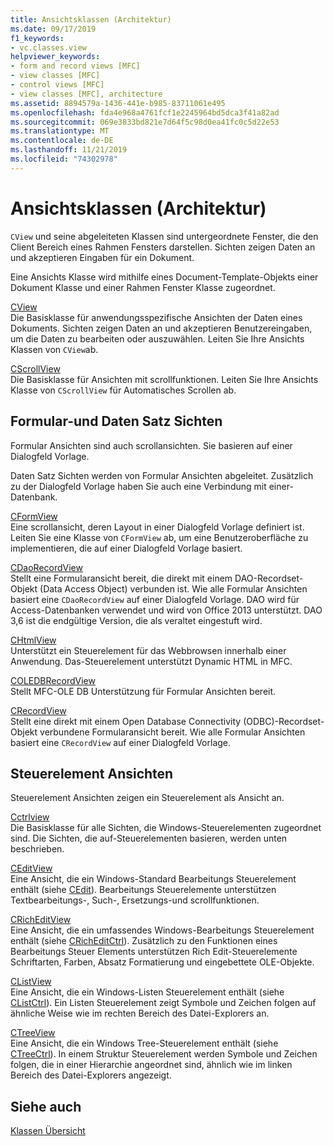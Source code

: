 ```yaml
---
title: Ansichtsklassen (Architektur)
ms.date: 09/17/2019
f1_keywords:
- vc.classes.view
helpviewer_keywords:
- form and record views [MFC]
- view classes [MFC]
- control views [MFC]
- view classes [MFC], architecture
ms.assetid: 8894579a-1436-441e-b985-83711061e495
ms.openlocfilehash: fda4e968a4761fcf1e2245964bd5dca3f41a82ad
ms.sourcegitcommit: 069e3833bd821e7d64f5c98d0ea41fc0c5d22e53
ms.translationtype: MT
ms.contentlocale: de-DE
ms.lasthandoff: 11/21/2019
ms.locfileid: "74302978"
---
```

# <a name="view-classes-architecture"></a>Ansichtsklassen (Architektur)

`CView` und seine abgeleiteten Klassen sind untergeordnete Fenster, die den Client Bereich eines Rahmen Fensters darstellen. Sichten zeigen Daten an und akzeptieren Eingaben für ein Dokument.

Eine Ansichts Klasse wird mithilfe eines Document-Template-Objekts einer Dokument Klasse und einer Rahmen Fenster Klasse zugeordnet.

[CView](../mfc/reference/cview-class.md)<br/>
Die Basisklasse für anwendungsspezifische Ansichten der Daten eines Dokuments. Sichten zeigen Daten an und akzeptieren Benutzereingaben, um die Daten zu bearbeiten oder auszuwählen. Leiten Sie Ihre Ansichts Klassen von `CView`ab.

[CScrollView](../mfc/reference/cscrollview-class.md)<br/>
Die Basisklasse für Ansichten mit scrollfunktionen. Leiten Sie Ihre Ansichts Klasse von `CScrollView` für Automatisches Scrollen ab.

## <a name="form-and-record-views"></a>Formular-und Daten Satz Sichten

Formular Ansichten sind auch scrollansichten. Sie basieren auf einer Dialogfeld Vorlage.

Daten Satz Sichten werden von Formular Ansichten abgeleitet. Zusätzlich zu der Dialogfeld Vorlage haben Sie auch eine Verbindung mit einer-Datenbank.

[CFormView](../mfc/reference/cformview-class.md)<br/>
Eine scrollansicht, deren Layout in einer Dialogfeld Vorlage definiert ist. Leiten Sie eine Klasse von `CFormView` ab, um eine Benutzeroberfläche zu implementieren, die auf einer Dialogfeld Vorlage basiert.

[CDaoRecordView](../mfc/reference/cdaorecordview-class.md)<br/>
Stellt eine Formularansicht bereit, die direkt mit einem DAO-Recordset-Objekt (Data Access Object) verbunden ist. Wie alle Formular Ansichten basiert eine `CDaoRecordView` auf einer Dialogfeld Vorlage. DAO wird für Access-Datenbanken verwendet und wird von Office 2013 unterstützt. DAO 3,6 ist die endgültige Version, die als veraltet eingestuft wird.

[CHtmlView](../mfc/reference/chtmlview-class.md)<br/>
Unterstützt ein Steuerelement für das Webbrowsen innerhalb einer Anwendung. Das-Steuerelement unterstützt Dynamic HTML in MFC.

[COLEDBRecordView](../mfc/reference/coledbrecordview-class.md)<br/>
Stellt MFC-OLE DB Unterstützung für Formular Ansichten bereit.

[CRecordView](../mfc/reference/crecordview-class.md)<br/>
Stellt eine direkt mit einem Open Database Connectivity (ODBC)-Recordset-Objekt verbundene Formularansicht bereit. Wie alle Formular Ansichten basiert eine `CRecordView` auf einer Dialogfeld Vorlage.

## <a name="control-views"></a>Steuerelement Ansichten

Steuerelement Ansichten zeigen ein Steuerelement als Ansicht an.

[Cctrlview](../mfc/reference/cctrlview-class.md)<br/>
Die Basisklasse für alle Sichten, die Windows-Steuerelementen zugeordnet sind. Die Sichten, die auf-Steuerelementen basieren, werden unten beschrieben.

[CEditView](../mfc/reference/ceditview-class.md)<br/>
Eine Ansicht, die ein Windows-Standard Bearbeitungs Steuerelement enthält (siehe [CEdit](../mfc/reference/cedit-class.md)). Bearbeitungs Steuerelemente unterstützen Textbearbeitungs-, Such-, Ersetzungs-und scrollfunktionen.

[CRichEditView](../mfc/reference/cricheditview-class.md)<br/>
Eine Ansicht, die ein umfassendes Windows-Bearbeitungs Steuerelement enthält (siehe [CRichEditCtrl](../mfc/reference/cricheditctrl-class.md)). Zusätzlich zu den Funktionen eines Bearbeitungs Steuer Elements unterstützen Rich Edit-Steuerelemente Schriftarten, Farben, Absatz Formatierung und eingebettete OLE-Objekte.

[CListView](../mfc/reference/clistview-class.md)<br/>
Eine Ansicht, die ein Windows-Listen Steuerelement enthält (siehe [CListCtrl](../mfc/reference/clistctrl-class.md)). Ein Listen Steuerelement zeigt Symbole und Zeichen folgen auf ähnliche Weise wie im rechten Bereich des Datei-Explorers an.

[CTreeView](../mfc/reference/ctreeview-class.md)<br/>
Eine Ansicht, die ein Windows Tree-Steuerelement enthält (siehe [CTreeCtrl](../mfc/reference/ctreectrl-class.md)). In einem Struktur Steuerelement werden Symbole und Zeichen folgen, die in einer Hierarchie angeordnet sind, ähnlich wie im linken Bereich des Datei-Explorers angezeigt.

## <a name="see-also"></a>Siehe auch

[Klassen Übersicht](../mfc/class-library-overview.md)
